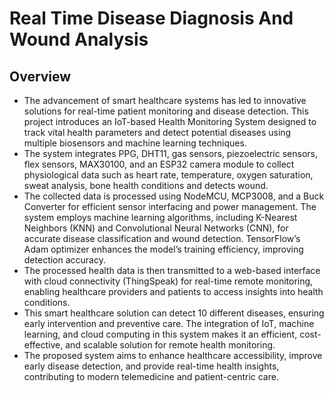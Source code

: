 # Real Time Disease Diagnosis And Wound Analysis
## Overview
- The advancement of smart healthcare systems has led to innovative solutions for real-time patient monitoring and disease detection. This project introduces an IoT-based Health Monitoring System designed to track vital health parameters and detect potential diseases using multiple biosensors and machine learning techniques.
- The system integrates PPG, DHT11, gas sensors, piezoelectric sensors, flex sensors, MAX30100, and an ESP32 camera module to collect physiological data such as heart rate, temperature, oxygen saturation, sweat analysis, bone health conditions and detects wound.
- The collected data is processed using NodeMCU, MCP3008, and a Buck Converter for efficient sensor interfacing and power management. The system employs machine learning algorithms, including K-Nearest Neighbors (KNN) and Convolutional Neural Networks (CNN), for accurate disease classification and wound detection. TensorFlow’s Adam optimizer enhances the model’s training efficiency, improving detection accuracy.
- The processed health data is then transmitted to a web-based interface with cloud connectivity (ThingSpeak) for real-time remote monitoring, enabling healthcare providers and patients to access insights into health conditions.
- This smart healthcare solution can detect 10 different diseases, ensuring early intervention and preventive care. The integration of IoT, machine learning, and cloud computing in this system makes it an efficient, cost-effective, and scalable solution for remote health monitoring.
- The proposed system aims to enhance healthcare accessibility, improve early disease detection, and provide real-time health insights, contributing to modern telemedicine and patient-centric care.

  
